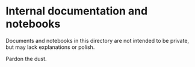 # Internal documentation and notebooks

Documents and notebooks in this directory are not intended to be private,
but may lack explanations or polish.

Pardon the dust.